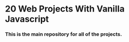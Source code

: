 # 20 Web Projects With Vanilla Javascript

### This is the main repository for all of the projects.
